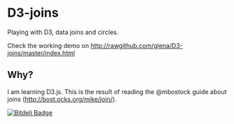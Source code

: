 D3-joins
========

Playing with D3, data joins and circles.

Check the working demo on http://rawgithub.com/glena/D3-joins/master/index.html

Why?
----

I am learning D3.js. This is the result of reading the @mbostock guide about joins (http://bost.ocks.org/mike/join/).



[![Bitdeli Badge](https://d2weczhvl823v0.cloudfront.net/glena/d3-joins/trend.png)](https://bitdeli.com/free "Bitdeli Badge")

